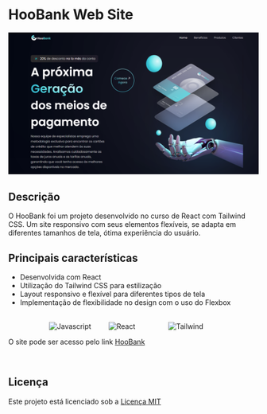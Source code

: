 # HooBank Web Site

![HooBank](./src/assets/img_bank_readme.png)


## Descrição
O HooBank foi um projeto desenvolvido no curso de React com Tailwind CSS. Um site responsivo com seus elementos flexíveis, se adapta em diferentes tamanhos de tela, ótima experiência do usuário.

## Principais características
- Desenvolvida com React
- Utilização do Tailwind CSS para estilização
- Layout responsivo e flexível para diferentes tipos de tela
- Implementação de flexibilidade no design com o uso do Flexbox
</br></br>
<div style="display: flex; justify-content: center;">
    <img src="https://user-images.githubusercontent.com/25181517/117447155-6a868a00-af3d-11eb-9cfe-245df15c9f3f.png" alt="Javascript" width="100" style="margin: 0 10px;">
    <img src="https://user-images.githubusercontent.com/25181517/183897015-94a058a6-b86e-4e42-a37f-bf92061753e5.png" alt="React" width="100" style="margin: 0 10px;">
    <img src="https://user-images.githubusercontent.com/25181517/202896760-337261ed-ee92-4979-84c4-d4b829c7355d.png" alt="Tailwind" width="100" style="margin: 0 10px;">
</div>

O site pode ser acesso pelo link <a href="#">HooBank</a>

</br>

## Licença
Este projeto está licenciado sob a [Licença MIT](https://opensource.org/licenses/MIT)
